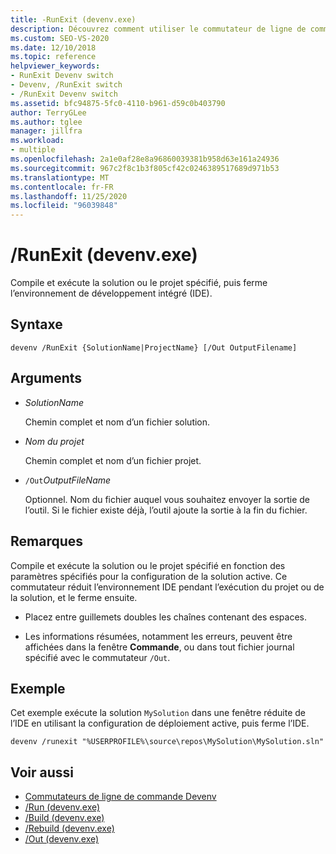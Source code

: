 ```yaml
---
title: -RunExit (devenv.exe)
description: Découvrez comment utiliser le commutateur de ligne de commande RunExit devenv pour compiler et exécuter le projet ou la solution spécifiés, puis fermer l’IDE.
ms.custom: SEO-VS-2020
ms.date: 12/10/2018
ms.topic: reference
helpviewer_keywords:
- RunExit Devenv switch
- Devenv, /RunExit switch
- /RunExit Devenv switch
ms.assetid: bfc94875-5fc0-4110-b961-d59c0b403790
author: TerryGLee
ms.author: tglee
manager: jillfra
ms.workload:
- multiple
ms.openlocfilehash: 2a1e0af28e8a96860039381b958d63e161a24936
ms.sourcegitcommit: 967c2f8c1b3f805cf42c0246389517689d971b53
ms.translationtype: MT
ms.contentlocale: fr-FR
ms.lasthandoff: 11/25/2020
ms.locfileid: "96039848"
---
```

# <a name="runexit-devenvexe"></a>/RunExit (devenv.exe)

Compile et exécute la solution ou le projet spécifié, puis ferme l’environnement de développement intégré (IDE).

## <a name="syntax"></a>Syntaxe

```shell
devenv /RunExit {SolutionName|ProjectName} [/Out OutputFilename]
```

## <a name="arguments"></a>Arguments

- *SolutionName*

  Chemin complet et nom d’un fichier solution.

- *Nom du projet*

  Chemin complet et nom d’un fichier projet.

- `/Out`*OutputFileName*

  Optionnel. Nom du fichier auquel vous souhaitez envoyer la sortie de l’outil. Si le fichier existe déjà, l’outil ajoute la sortie à la fin du fichier.

## <a name="remarks"></a>Remarques

Compile et exécute la solution ou le projet spécifié en fonction des paramètres spécifiés pour la configuration de la solution active. Ce commutateur réduit l’environnement IDE pendant l’exécution du projet ou de la solution, et le ferme ensuite.

- Placez entre guillemets doubles les chaînes contenant des espaces.

- Les informations résumées, notamment les erreurs, peuvent être affichées dans la fenêtre **Commande**, ou dans tout fichier journal spécifié avec le commutateur `/Out`.

## <a name="example"></a>Exemple

Cet exemple exécute la solution `MySolution` dans une fenêtre réduite de l’IDE en utilisant la configuration de déploiement active, puis ferme l’IDE.

```
devenv /runexit "%USERPROFILE%\source\repos\MySolution\MySolution.sln"
```

## <a name="see-also"></a>Voir aussi

- [Commutateurs de ligne de commande Devenv](../../ide/reference/devenv-command-line-switches.md)
- [/Run (devenv.exe)](../../ide/reference/run-devenv-exe.md)
- [/Build (devenv.exe)](../../ide/reference/build-devenv-exe.md)
- [/Rebuild (devenv.exe)](../../ide/reference/rebuild-devenv-exe.md)
- [/Out (devenv.exe)](../../ide/reference/out-devenv-exe.md)
